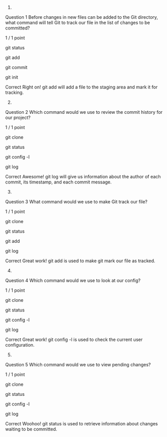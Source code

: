 1.
Question 1
Before changes in new files can be added to the Git directory, what command will tell Git to track our file in the list of changes to be committed?

1 / 1 point

git status


git add


git commit 


git init

Correct
Right on! git add will add a file to the staging area and mark it for tracking.

2.
Question 2
Which command would we use to review the commit history for our project?

1 / 1 point

git clone


git status


git config -l


git log

Correct
Awesome! git log will give us information about the author of each commit, its timestamp, and each commit message.

3.
Question 3
What command would we use to make Git track our file?

1 / 1 point

git clone


git status


git add


git log

Correct
Great work! git add is used to make git mark our file as tracked.

4.
Question 4
Which command would we use to look at our config?

1 / 1 point

git clone


git status


git config -l


git log

Correct
Great work! git config -l is used to check the current user configuration.

5.
Question 5
Which command would we use to view pending changes?

1 / 1 point

git clone


git status


git config -l


git log

Correct
Woohoo! git status is used to retrieve information about changes waiting to be committed.

